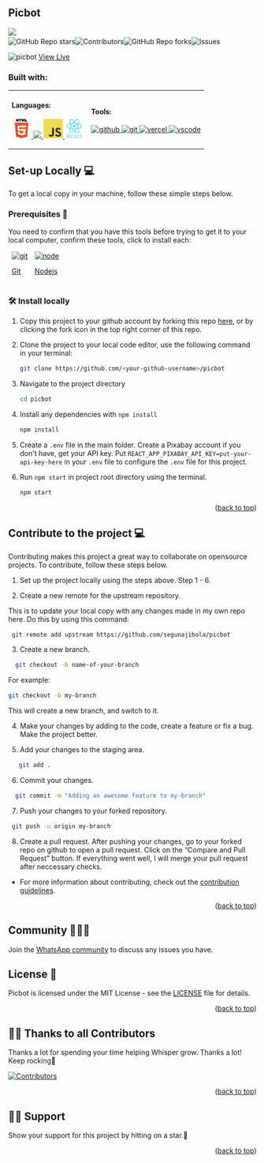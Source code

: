<div id="top"></div>

<h2>Picbot</h2>
<pA web app to search for images, built with React and Pixabay API.</p>

<img src="https://user-images.githubusercontent.com/74687658/198902556-b97725f9-f963-4fef-b9a3-dfec671fa990.png" width="120px">

<!--
<p  align="center">
  ·
  <a href="https://github.com/Dun-sin/Whisper/issues/new?assignees=&labels=bug&template=bug.yml&title=%5BBUG%5D+%3Cdescription%3E">Report Bug</a>
  ·
  <a href="https://github.com/Dun-sin/Whisper/issues/new?assignees=&labels=feature&template=features.yml&title=%5BFEATURE%5D+%3Cdescription%3E">Request Feature</a> 
</p>
-->
<div style="display: flex;">
  <img alt="GitHub Repo stars" src="https://img.shields.io/github/stars/segunajibola/picbot?style=flat">
  <img alt="Contributors" src="https://img.shields.io/github/contributors/segunajibola/picbot?style=flat">
  <img alt="GitHub Repo forks" src="https://img.shields.io/github/forks/segunajibola/picbot?style=flat">
  <img alt="Issues" src="https://img.shields.io/github/issues/segunajibola/picbot?style=flat"> </br>
</div>

![picbot](https://user-images.githubusercontent.com/74687658/198054664-2db23f82-21d5-4a17-9dd3-0f1736b5c17f.png)
<a href="https://picbot.vercel.app/">View Live</a>

### Built with:
<table>
<tbody>
<tr>
  <td>
      <h4> Languages: </h4>
<p align="left">
 <a href="https://www.w3.org/html/" target="_blank">
  <img src="https://raw.githubusercontent.com/devicons/devicon/master/icons/html5/html5-original-wordmark.svg"  alt="html5" width="40" height="40"/>
 </a>
 <a href="https://tailwindcss.com/" target="_blank">
 <img style="height:50px" src="https://cdn.jsdelivr.net/gh/devicons/devicon/icons/tailwindcss/tailwindcss-plain.svg"/>
 </a>
 <a href="https://developer.mozilla.org/en-US/docs/Web/JavaScript" target="_blank">
  <img  src="https://raw.githubusercontent.com/devicons/devicon/master/icons/javascript/javascript-original.svg" alt="javascript" width="40" height="40"/>
 </a>
 <a href="https://reactjs.org/" target="_blank">
  <img src="https://raw.githubusercontent.com/devicons/devicon/master/icons/react/react-original-wordmark.svg"  alt="react" width="40" height="40"/>
 </a>
</p>
  </td>
  <td>
    <h4> Tools: </h4>
<p align="left">
 <a href="https://www.github.com" target="_blank">
   <img src="https://user-images.githubusercontent.com/74687658/198907572-90c2ab89-3272-4240-9eb2-84a7599545a1.png" alt="github" width="40" height="40">
 </a>
  <a href="https://git-scm.com/" target="_blank">
  <img src="https://www.vectorlogo.zone/logos/git-scm/git-scm-icon.svg" alt="git" width="40" height="40"/>
 </a>  
 <a href="https://www.vercel.com" target="_blank">
  <img src="https://user-images.githubusercontent.com/74687658/198904547-2153a30f-56d4-47cd-91f1-2951d39c52b8.png" alt="vercel" width="40" height="40"/>
 </a>
 <a href="https://code.visualstudio.com/download" target="_blank">
  <img src="https://cdn.jsdelivr.net/gh/devicons/devicon/icons/vscode/vscode-original.svg" alt="vscode" width="40" height="40"/>
 </a>
</p>
  </td>
</tr>
</table>

## Set-up Locally 💻

To get a local copy in your machine, follow these simple steps below.

### Prerequisites 📰

You need to confirm that you have this tools before trying to get it to your local computer, confirm these tools, click to install each:

<table style="border: none;" cellspacing="0" cellpadding="0">
 <tbody style="border: none;">
  <tr style="border: none;">
   <td style="border: none;">
 <a href="https://git-scm.com/downloads" target="_blank">
    <img src="https://www.vectorlogo.zone/logos/git-scm/git-scm-icon.svg" alt="git" width="40" height="40"/>
    <p>Git</p>
 </a>
   </td>
  <td style="border: none;">
 <a href="https://nodejs.org/en/download/" target="_blank">
    <img src="https://cdn.jsdelivr.net/gh/devicons/devicon/icons/nodejs/nodejs-plain-wordmark.svg" alt="node" width="40" height="40"/>
    <p>Nodejs</p>
 </a>
 </td>
</tr>
</tbody>
</table>

### 🛠️ Install locally

1. Copy this project to your github account by forking this repo [here](https://github.com/segunajibola/picbot/fork), or by clicking the fork icon in the top right corner of this repo.
2. Clone the project to your local code editor, use the following command in your terminal:

   ```bash
   git clone https://github.com/<your-github-username>/picbot
   ```

3. Navigate to the project directory

   ```bash
   cd picbot
   ```

4. Install any dependencies with `npm install`

   ```bash
   npm install
   ```
   
5. Create a `.env` file in the main folder. Create a Pixabay account if you don't have, get your API key. Put `REACT_APP_PIXABAY_API_KEY=put-your-api-key-here` in your `.env` file to configure the `.env` file for this project.

6. Run `npm start` in project root directory using the terminal.

   ```bash
   npm start
   ```
   
<p align="right">(<a href="#top">back to top</a>)</p>

## Contribute to the project 💻

Contributing makes this project a great way to collaborate on opensource projects. To contribute, follow these steps below.

1. Set up the project locally using the steps above. Step 1 - 6.

2. Create a new remote for the upstream repository.

This is to update your local copy with any changes made in my own repo here. Do this by using this command:

  ```bash
   git remote add upstream https://github.com/segunajibola/picbot 
   ```
3. Create a new branch.

 ```bash           
   git checkout -b name-of-your-branch          
   ```
   For example:
   ```bash           
   git checkout -b my-branch          
   ```
This will create a new branch, and switch to it.

4. Make your changes by adding to the code, create a feature or fix a bug. Make the project better.

5. Add your changes to the staging area.
```bash           
   git add .        
   ```
6. Commit your changes.
 ```bash           
   git commit -m "Adding an awesome feature to my-branch"      
   ```          
7. Push your changes to your forked repository.
  ```bash           
   git push -u origin my-branch      
   ```
8. Create a pull request.
After pushing your changes, go to your forked repo on github to open a pull request. Click on the “Compare and Pull Request” button. If everything went well, I will merge your pull request after neccessary checks.

- For more information about contributing, check out the [contribution guidelines](/CONTRIBUTING.md).

<p align="right">(<a href="#top">back to top</a>)</p>

## Community 👨‍👩‍👦

Join the [WhatsApp community](https://chat.whatsapp.com/E57KqFYQK9B1woySXTaqKr) to discuss any issues you have.

## License 🧾

Picbot is licensed under the MIT License - see the [LICENSE](LICENSE) file for details.

<p align="right">(<a href="#top">back to top</a>)</p>

## 💪🏽 Thanks to all Contributors

Thanks a lot for spending your time helping Whisper grow. Thanks a lot! Keep rocking🍻

[![Contributors](https://contrib.rocks/image?repo=segunajibola/picbot)](https://github.com/segunajibola/picbot/graphs/contributors)

<p align="right">(<a href="#top">back to top</a>)</p>

## 🙏🏽 Support

Show your support for this project by hitting on a star.🌟

<p align="right">(<a href="#top">back to top</a>)</p>





